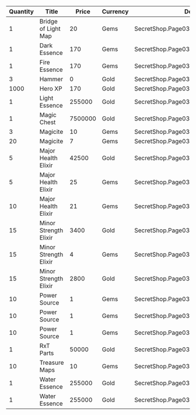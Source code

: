 | Quantity | Title | Price | Currency |  Dev Name |
| -------- | ----- | ----- | -------- |  -------- |
| 1 | Bridge of Light Map | 20 | Gems | SecretShop.Page03.TreasureMap.15 |
| 1 | Dark Essence | 170 | Gems | SecretShop.Page03.UnderworldTrader.44 |
| 1 | Fire Essence | 170 | Gems | SecretShop.Page03.UnderworldTrader.45 |
| 3 | Hammer | 0 | Gold | SecretShop.Page03.Free.25 |
| 1000 | Hero XP | 170 | Gold | SecretShop.Page03.Misc.14 |
| 1 | Light Essence | 255000 | Gold | SecretShop.Page03.Shard.13 |
| 1 | Magic Chest | 7500000 | Gold | SecretShop.Page03.CharShard.17 |
| 3 | Magicite | 10 | Gems | SecretShop.Page03.Ore.04 |
| 20 | Magicite | 7 | Gems | SecretShop.Page03.UnderworldTrader.31 |
| 5 | Major Health Elixir | 42500 | Gold | SecretShop.Page03.Elixir.11 |
| 5 | Major Health Elixir | 25 | Gems | SecretShop.Page03.Elixir.16 |
| 10 | Major Health Elixir | 21 | Gems | SecretShop.Page03.UnderworldTrader.32 |
| 15 | Minor Strength Elixir | 3400 | Gold | SecretShop.Page03.Elixir.15 |
| 15 | Minor Strength Elixir | 4 | Gems | SecretShop.Page03.UnderworldTrader.37 |
| 15 | Minor Strength Elixir | 2800 | Gold | SecretShop.Page03.UnderworldTraderGold.10 |
| 10 | Power Source | 1 | Gems | SecretShop.Page03.Reagent.46 |
| 10 | Power Source | 1 | Gems | SecretShop.Page03.Reagent.47 |
| 10 | Power Source | 1 | Gems | SecretShop.Page03.Reagent.54 |
| 1 | RxT Parts | 50000 | Gold | SecretShop.Page03.Misc.18 |
| 10 | Treasure Maps | 10 | Gems | SecretShop.Page03.TreasureMap.13 |
| 1 | Water Essence | 255000 | Gold | SecretShop.Page03.Reagent.34 |
| 1 | Water Essence | 255000 | Gold | SecretShop.Page03.Shard.15 |
